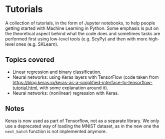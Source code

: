 # Tutorials

A collection of tutorials, in the form of Jupyter notebooks, to help people getting started with Machine Learning in Python. Some emphasis is put on the theoretical aspect behind what the code does and sometimes tasks are performed first using low-level tools (e.g. ScyPy) and then with more high-level ones (e.g. SKLearn).

## Topics covered

* Linear regression and binary classification.
* Neural networks: using Keras layers with TensorFlow (code taken from https://blog.keras.io/keras-as-a-simplified-interface-to-tensorflow-tutorial.html, with some explanation around it).
* Neural networks: (nonlinear) regression with Keras.

## Notes

Keras is now used as part of Tensorflow, not as a separate library. We only use a deprecated way of loading the MNIST dataset, as in the new one the `next_batch` function is not implemented anymore.
